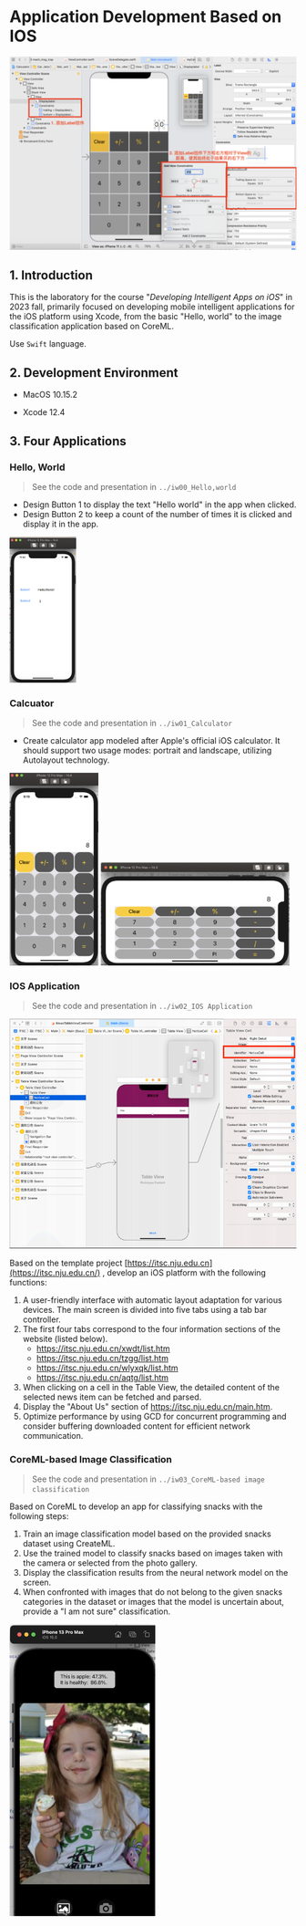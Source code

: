 # Application Development Based on IOS

![截屏2023-11-03 下午2.46.55](images/%E6%88%AA%E5%B1%8F2023-11-03%20%E4%B8%8B%E5%8D%882.46.55-8994019.png)



## 1. Introduction

 This is the laboratory for the course "*Developing Intelligent Apps on iOS*" in 2023 fall, primarily focused on developing mobile intelligent applications for the iOS platform using Xcode, from the basic "Hello, world" to the image classification application based on CoreML.

Use `Swift` language.



## 2. Development Environment

* MacOS 10.15.2

* Xcode 12.4

  

## 3. Four Applications

### Hello, World

> See the code and presentation in `../iw00_Hello,world`

* Design Button 1 to display the text "Hello world" in the app when clicked.
* Design Button 2 to keep a count of the number of times it is clicked and display it in the app.

<img src="images/%E6%88%AA%E5%B1%8F2022-09-21%20%E4%B8%8B%E5%8D%8811.42.52.png" alt="截屏2022-09-21 下午11.42.52" style="zoom:25%;" />



### Calcuator

> See the code and presentation in `../iw01_Calculator`

* Create calculator app modeled after Apple's official iOS calculator. It should support two usage modes: portrait and landscape, utilizing Autolayout technology.

<img src="images/%E6%88%AA%E5%B1%8F2023-11-03%20%E4%B8%8B%E5%8D%882.47.21.png" alt="截屏2023-11-03 下午2.47.21" style="zoom: 33%;" />                        <img src="images/%E6%88%AA%E5%B1%8F2023-11-03%20%E4%B8%8B%E5%8D%882.47.37.png" alt="截屏2023-11-03 下午2.47.37" style="zoom: 33%;" />



### IOS Application

> See the code and presentation in `../iw02_IOS Application`

<img src="images/%E6%88%AA%E5%B1%8F2023-11-03%20%E4%B8%8B%E5%8D%882.53.42.png" alt="截屏2023-11-03 下午2.53.42" style="zoom: 67%;" />

Based on the template project [https://itsc.nju.edu.cn](https://itsc.nju.edu.cn/) , develop an iOS platform with the following functions:

1. A user-friendly interface with automatic layout adaptation for various devices. The main screen is divided into five tabs using a tab bar controller.
2. The first four tabs correspond to the four information sections of the website (listed below). 
   - https://itsc.nju.edu.cn/xwdt/list.htm
   - https://itsc.nju.edu.cn/tzgg/list.htm
   - https://itsc.nju.edu.cn/wlyxqk/list.htm
   - https://itsc.nju.edu.cn/aqtg/list.htm
3. When clicking on a cell in the Table View, the detailed content of the selected news item can be fetched and parsed.
4. Display the "About Us" section of https://itsc.nju.edu.cn/main.htm.
5. Optimize performance by using GCD for concurrent programming and consider buffering downloaded content for efficient network communication.



### CoreML-based Image Classification

> See the code and presentation in `../iw03_CoreML-based image classification`

Based on CoreML to develop an app for classifying snacks with the following steps:

1. Train an image classification model based on the provided snacks dataset using CreateML.
2. Use the trained model to classify snacks based on images taken with the camera or selected from the photo gallery.
3. Display the classification results from the neural network model on the screen.
4. When confronted with images that do not belong to the given snacks categories in the dataset or images that the model is uncertain about, provide a "I am not sure" classification.

<img src="images/%E6%88%AA%E5%B1%8F2023-11-03%20%E4%B8%8B%E5%8D%882.57.58.png" alt="截屏2023-11-03 下午2.57.58" style="zoom:50%;" />
